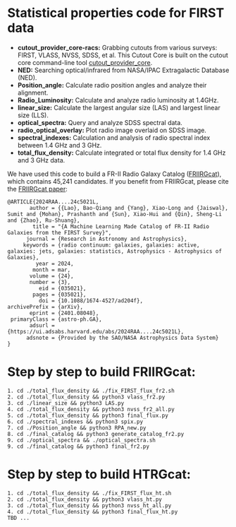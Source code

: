 # Statistical properties code for FIRST data
- **cutout_provider_core-racs:** Grabbing cutouts from various surveys: FIRST, VLASS, NVSS, SDSS, et al. This Cutout Core is built on the cutout core command-line tool [cutout_provider_core](https://ws.cadc-ccda.hia-iha.nrc-cnrc.gc.ca/files/vault/cirada/data/cutout_provider_core-racs.zip).
- **NED:** Searching optical/infrared from NASA/IPAC Extragalactic Database (NED).
- **Position_angle:** Calculate radio position angles and analyze their alignment.
- **Radio_Luminosity:** Calculate and analyze radio luminosity at 1.4GHz.
- **linear_size:** Calculate the largest angular size (LAS) and largest linear size (LLS).
- **optical_spectra:** Query and analyze SDSS spectral data.
- **radio_optical_overlay:** Plot radio image overlaid on SDSS image.
- **spectral_indexes:** Calculation and analysis of radio spectral index between 1.4 GHz and 3 GHz.
- **total_flux_density:** Calculate integrated or total flux density for 1.4 GHz and 3 GHz data.

We have used this code to build a FR-II Radio Galaxy Catalog ([FRIIRGcat](https://drive.google.com/file/d/19m_ma-2fFIWVZ8WJphXxr5W_HXkyIAeX/view?usp=drive_link)), which contains 45,241 candidates. If you benefit from FRIIRGcat, please cite the [FRIIRGcat paper](https://ui.adsabs.harvard.edu/abs/2024arXiv240108048L/abstract):
```
@ARTICLE{2024RAA....24c5021L,
       author = {{Lao}, Bao-Qiang and {Yang}, Xiao-Long and {Jaiswal}, Sumit and {Mohan}, Prashanth and {Sun}, Xiao-Hui and {Qin}, Sheng-Li and {Zhao}, Ru-Shuang},
        title = "{A Machine Learning Made Catalog of FR-II Radio Galaxies from the FIRST Survey}",
      journal = {Research in Astronomy and Astrophysics},
     keywords = {radio continuum: galaxies, galaxies: active, galaxies: jets, galaxies: statistics, Astrophysics - Astrophysics of Galaxies},
         year = 2024,
        month = mar,
       volume = {24},
       number = {3},
          eid = {035021},
        pages = {035021},
          doi = {10.1088/1674-4527/ad204f},
archivePrefix = {arXiv},
       eprint = {2401.08048},
 primaryClass = {astro-ph.GA},
       adsurl = {https://ui.adsabs.harvard.edu/abs/2024RAA....24c5021L},
      adsnote = {Provided by the SAO/NASA Astrophysics Data System}
}
```

# Step by step to build FRIIRGcat:
```
1. cd ./total_flux_density && ./fix_FIRST_flux_fr2.sh
2. cd ./total_flux_density && python3 vlass_fr2.py
3. cd ./linear_size && python3 LAS.py
4. cd ./total_flux_density && python3 nvss_fr2_all.py
5. cd ./total_flux_density && python3 final_flux.py
6. cd ./spectral_indexes && python3 spix.py
7. cd ./Position_angle && python3 RPA_new.py
8. cd ./final_catalog && python3 generate_catalog_fr2.py
9. cd ./optical_spectra && ./optical_spectra.sh
9. cd ./final_catalog && python3 final_fr2.py
```


# Step by step to build HTRGcat:
```
1. cd ./total_flux_density && ./fix_FIRST_flux_ht.sh
2. cd ./total_flux_density && python3 vlass_ht.py
3. cd ./total_flux_density && python3 nvss_ht_all.py
4. cd ./total_flux_density && python3 final_flux_ht.py
TBD ...
```
